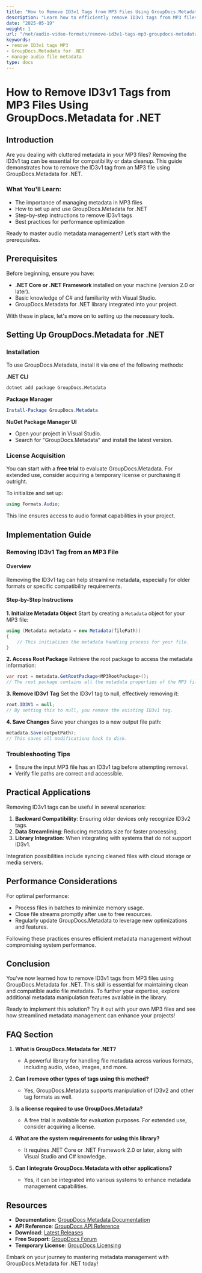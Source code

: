 ```yaml
---
title: "How to Remove ID3v1 Tags from MP3 Files Using GroupDocs.Metadata for .NET - A Complete Guide"
description: "Learn how to efficiently remove ID3v1 tags from MP3 files using GroupDocs.Metadata for .NET. This guide covers setup, step-by-step instructions, and best practices."
date: "2025-05-19"
weight: 1
url: "/net/audio-video-formats/remove-id3v1-tags-mp3-groupdocs-metadata-net/"
keywords:
- remove ID3v1 tags MP3
- GroupDocs.Metadata for .NET
- manage audio file metadata
type: docs
---
```

# How to Remove ID3v1 Tags from MP3 Files Using GroupDocs.Metadata for .NET

## Introduction

Are you dealing with cluttered metadata in your MP3 files? Removing the ID3v1 tag can be essential for compatibility or data cleanup. This guide demonstrates how to remove the ID3v1 tag from an MP3 file using GroupDocs.Metadata for .NET.

### What You'll Learn:
- The importance of managing metadata in MP3 files
- How to set up and use GroupDocs.Metadata for .NET
- Step-by-step instructions to remove ID3v1 tags
- Best practices for performance optimization

Ready to master audio metadata management? Let’s start with the prerequisites.

## Prerequisites

Before beginning, ensure you have:

- **.NET Core or .NET Framework** installed on your machine (version 2.0 or later).
- Basic knowledge of C# and familiarity with Visual Studio.
- GroupDocs.Metadata for .NET library integrated into your project.

With these in place, let's move on to setting up the necessary tools.

## Setting Up GroupDocs.Metadata for .NET

### Installation

To use GroupDocs.Metadata, install it via one of the following methods:

**.NET CLI**
```bash
dotnet add package GroupDocs.Metadata
```

**Package Manager**
```powershell
Install-Package GroupDocs.Metadata
```

**NuGet Package Manager UI**
- Open your project in Visual Studio.
- Search for "GroupDocs.Metadata" and install the latest version.

### License Acquisition

You can start with a **free trial** to evaluate GroupDocs.Metadata. For extended use, consider acquiring a temporary license or purchasing it outright.

To initialize and set up:
```csharp
using Formats.Audio;
```
This line ensures access to audio format capabilities in your project.

## Implementation Guide

### Removing ID3v1 Tag from an MP3 File

#### Overview

Removing the ID3v1 tag can help streamline metadata, especially for older formats or specific compatibility requirements.

#### Step-by-Step Instructions

**1. Initialize Metadata Object**
Start by creating a `Metadata` object for your MP3 file:
```csharp
using (Metadata metadata = new Metadata(filePath))
{
    // This initializes the metadata handling process for your file.
}
```

**2. Access Root Package**
Retrieve the root package to access the metadata information:
```csharp
var root = metadata.GetRootPackage<MP3RootPackage>();
// The root package contains all the metadata properties of the MP3 file.
```

**3. Remove ID3v1 Tag**
Set the ID3v1 tag to null, effectively removing it:
```csharp
root.ID3V1 = null;
// By setting this to null, you remove the existing ID3v1 tag.
```

**4. Save Changes**
Save your changes to a new output file path:
```csharp
metadata.Save(outputPath);
// This saves all modifications back to disk.
```

### Troubleshooting Tips
- Ensure the input MP3 file has an ID3v1 tag before attempting removal.
- Verify file paths are correct and accessible.

## Practical Applications

Removing ID3v1 tags can be useful in several scenarios:

1. **Backward Compatibility**: Ensuring older devices only recognize ID3v2 tags.
2. **Data Streamlining**: Reducing metadata size for faster processing.
3. **Library Integration**: When integrating with systems that do not support ID3v1.

Integration possibilities include syncing cleaned files with cloud storage or media servers.

## Performance Considerations

For optimal performance:
- Process files in batches to minimize memory usage.
- Close file streams promptly after use to free resources.
- Regularly update GroupDocs.Metadata to leverage new optimizations and features.

Following these practices ensures efficient metadata management without compromising system performance.

## Conclusion

You've now learned how to remove ID3v1 tags from MP3 files using GroupDocs.Metadata for .NET. This skill is essential for maintaining clean and compatible audio file metadata. To further your expertise, explore additional metadata manipulation features available in the library.

Ready to implement this solution? Try it out with your own MP3 files and see how streamlined metadata management can enhance your projects!

## FAQ Section

1. **What is GroupDocs.Metadata for .NET?**
   - A powerful library for handling file metadata across various formats, including audio, video, images, and more.

2. **Can I remove other types of tags using this method?**
   - Yes, GroupDocs.Metadata supports manipulation of ID3v2 and other tag formats as well.

3. **Is a license required to use GroupDocs.Metadata?**
   - A free trial is available for evaluation purposes. For extended use, consider acquiring a license.

4. **What are the system requirements for using this library?**
   - It requires .NET Core or .NET Framework 2.0 or later, along with Visual Studio and C# knowledge.

5. **Can I integrate GroupDocs.Metadata with other applications?**
   - Yes, it can be integrated into various systems to enhance metadata management capabilities.

## Resources

- **Documentation**: [GroupDocs Metadata Documentation](https://docs.groupdocs.com/metadata/net/)
- **API Reference**: [GroupDocs API Reference](https://reference.groupdocs.com/metadata/net/)
- **Download**: [Latest Releases](https://releases.groupdocs.com/metadata/net/)
- **Free Support**: [GroupDocs Forum](https://forum.groupdocs.com/c/metadata/)
- **Temporary License**: [GroupDocs Licensing](https://purchase.groupdocs.com/temporary-license/)

Embark on your journey to mastering metadata management with GroupDocs.Metadata for .NET today!

